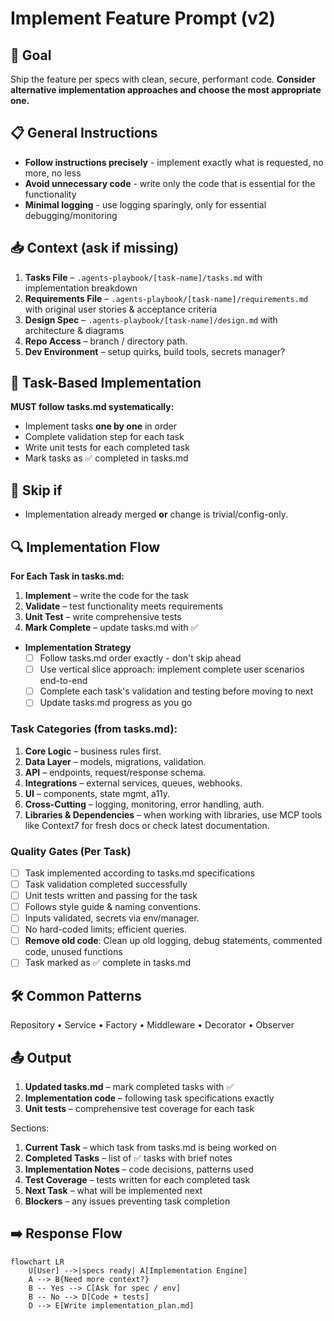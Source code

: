 # Implement Feature Prompt (v2)

## 🎯 Goal
Ship the feature per specs with clean, secure, performant code. **Consider alternative implementation approaches and choose the most appropriate one.**

## 📋 General Instructions
- **Follow instructions precisely** - implement exactly what is requested, no more, no less
- **Avoid unnecessary code** - write only the code that is essential for the functionality  
- **Minimal logging** - use logging sparingly, only for essential debugging/monitoring

## 📥 Context (ask if missing)
1. **Tasks File** – `.agents-playbook/[task-name]/tasks.md` with implementation breakdown
2. **Requirements File** – `.agents-playbook/[task-name]/requirements.md` with original user stories & acceptance criteria
3. **Design Spec** – `.agents-playbook/[task-name]/design.md` with architecture & diagrams
4. **Repo Access** – branch / directory path.  
5. **Dev Environment** – setup quirks, build tools, secrets manager?

## 🎯 Task-Based Implementation
**MUST follow tasks.md systematically:**
- Implement tasks **one by one** in order
- Complete validation step for each task
- Write unit tests for each completed task
- Mark tasks as ✅ completed in tasks.md

## 🚦 Skip if
- Implementation already merged **or** change is trivial/config-only.

## 🔍 Implementation Flow
**For Each Task in tasks.md:**
1. **Implement** – write the code for the task
2. **Validate** – test functionality meets requirements
3. **Unit Test** – write comprehensive tests
4. **Mark Complete** – update tasks.md with ✅

- **Implementation Strategy**
  - [ ] Follow tasks.md order exactly - don't skip ahead
  - [ ] Use vertical slice approach: implement complete user scenarios end-to-end
  - [ ] Complete each task's validation and testing before moving to next
  - [ ] Update tasks.md progress as you go

### Task Categories (from tasks.md):
1. **Core Logic** – business rules first.  
2. **Data Layer** – models, migrations, validation.  
3. **API** – endpoints, request/response schema.  
4. **Integrations** – external services, queues, webhooks.  
5. **UI** – components, state mgmt, a11y.  
6. **Cross-Cutting** – logging, monitoring, error handling, auth.  
7. **Libraries & Dependencies** – when working with libraries, use MCP tools like Context7 for fresh docs or check latest documentation.  

### Quality Gates (Per Task)
- [ ] Task implemented according to tasks.md specifications
- [ ] Task validation completed successfully
- [ ] Unit tests written and passing for the task
- [ ] Follows style guide & naming conventions.  
- [ ] Inputs validated, secrets via env/manager.  
- [ ] No hard-coded limits; efficient queries.
- [ ] **Remove old code**: Clean up old logging, debug statements, commented code, unused functions
- [ ] Task marked as ✅ complete in tasks.md  

## 🛠️ Common Patterns
Repository • Service • Factory • Middleware • Decorator • Observer

## 📤 Output
1. **Updated tasks.md** – mark completed tasks with ✅
2. **Implementation code** – following task specifications exactly
3. **Unit tests** – comprehensive test coverage for each task

Sections:
1. **Current Task** – which task from tasks.md is being worked on
2. **Completed Tasks** – list of ✅ tasks with brief notes
3. **Implementation Notes** – code decisions, patterns used
4. **Test Coverage** – tests written for each completed task
5. **Next Task** – what will be implemented next
6. **Blockers** – any issues preventing task completion  

## ➡️ Response Flow
```mermaid
flowchart LR
    U[User] -->|specs ready| A[Implementation Engine]
    A --> B{Need more context?}
    B -- Yes --> C[Ask for spec / env]
    B -- No --> D[Code + tests]
    D --> E[Write implementation_plan.md]

